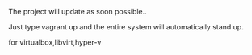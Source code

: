 The project will update as soon possible..



Just type vagrant up and the entire system will automatically stand up.

for virtualbox,libvirt,hyper-v
